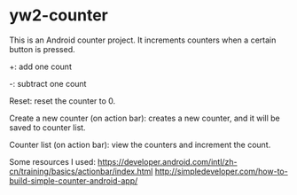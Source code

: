 yw2-counter
===========

This is an Android counter project. It increments counters when a certain button is pressed.

+: add one count

-: subtract one count

Reset: reset the counter to 0.

Create a new counter (on action bar): creates a new counter, and it will be saved to counter list.

Counter list (on action bar): view the counters and increment the count.

Some resources I used: 
https://developer.android.com/intl/zh-cn/training/basics/actionbar/index.html 
http://simpledeveloper.com/how-to-build-simple-counter-android-app/
